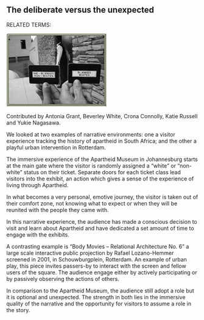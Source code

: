 ## The deliberate versus the unexpected

RELATED TERMS:

![Apartheid Museum](Apartheid-Museum.jpg)

Contributed by Antonia Grant, Beverley White, Crona Connolly, Katie Russell and Yukie Nagasawa.

We looked at two examples of narrative environments: one a visitor experience tracking the history of apartheid in South Africa; and the other a playful urban intervention in Rotterdam.

The immersive experience of the Apartheid Museum in Johannesburg starts at the main gate where the visitor is randomly assigned a “white” or “non-white” status on their ticket. Separate doors for each ticket class lead visitors into the exhibit, an action which gives a sense of the experience of living through Apartheid.

In what becomes a very personal, emotive journey, the visitor is taken out of their comfort zone, not knowing what to expect or when they will be reunited with the people they came with.

In this narrative experience, the audience has made a conscious decision to visit and learn about Apartheid and have dedicated a set amount of time to engage with the exhibits.  

A contrasting example is “Body Movies – Relational Architecture No. 6” a large scale interactive public projection by Rafael Lozano-Hemmer screened in 2001, in Schouwburgplein, Rotterdam. An example of urban play, this piece invites passers-by to interact with the screen and fellow users of the square. The audience engage either by actively participating or by passively observing the actions of others. 

In comparison to the Apartheid Museum, the audience still adopt a role but it is optional and unexpected. The strength in both lies in the immersive quality of the narrative and the opportunity for visitors to assume a role in the story.


